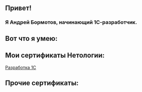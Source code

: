 <h2><strong>Привет!</strong></h2>
<h3>Я <strong>Андрей Бормотов</strong>, начинающий 1С-разработчик.</h3>
<h2><strong>Вот что я умею:</strong></h2>
<h2><strong>Мои сертификаты Нетологии:</strong></h2>
<p><a href="https://github.com/AndreyBormotov/CertificateNetology">Разработка 1С</a></p>
<h2><strong>Прочие сертификаты:</strong></h2>
